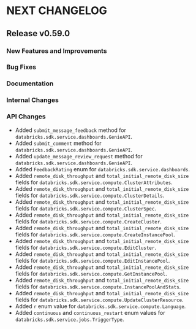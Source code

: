 # NEXT CHANGELOG

## Release v0.59.0

### New Features and Improvements

### Bug Fixes

### Documentation

### Internal Changes

### API Changes
* Added `submit_message_feedback` method for `databricks.sdk.service.dashboards.GenieAPI`.
* Added `submit_comment` method for `databricks.sdk.service.dashboards.GenieAPI`.
* Added `update_message_review_request` method for `databricks.sdk.service.dashboards.GenieAPI`.
* Added `FeedbackRating` enum for `databricks.sdk.service.dashboards`.
* Added `remote_disk_throughput` and `total_initial_remote_disk_size` fields for `databricks.sdk.service.compute.ClusterAttributes`.
* Added `remote_disk_throughput` and `total_initial_remote_disk_size` fields for `databricks.sdk.service.compute.ClusterDetails`.
* Added `remote_disk_throughput` and `total_initial_remote_disk_size` fields for `databricks.sdk.service.compute.ClusterSpec`.
* Added `remote_disk_throughput` and `total_initial_remote_disk_size` fields for `databricks.sdk.service.compute.CreateCluster`.
* Added `remote_disk_throughput` and `total_initial_remote_disk_size` fields for `databricks.sdk.service.compute.CreateInstancePool`.
* Added `remote_disk_throughput` and `total_initial_remote_disk_size` fields for `databricks.sdk.service.compute.EditCluster`.
* Added `remote_disk_throughput` and `total_initial_remote_disk_size` fields for `databricks.sdk.service.compute.EditInstancePool`.
* Added `remote_disk_throughput` and `total_initial_remote_disk_size` fields for `databricks.sdk.service.compute.GetInstancePool`.
* Added `remote_disk_throughput` and `total_initial_remote_disk_size` fields for `databricks.sdk.service.compute.InstancePoolAndStats`.
* Added `remote_disk_throughput` and `total_initial_remote_disk_size` fields for `databricks.sdk.service.compute.UpdateClusterResource`.
* Added `r` enum value for `databricks.sdk.service.compute.Language`.
* Added `continuous` and `continuous_restart` enum values for `databricks.sdk.service.jobs.TriggerType`.
